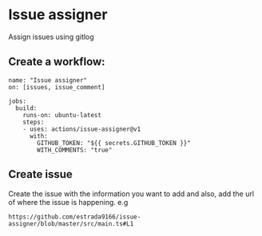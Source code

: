 # Issue assigner

Assign issues using gitlog

## Create a workflow:
```
name: "Issue assigner"
on: [issues, issue_comment]

jobs:
  build:
    runs-on: ubuntu-latest
    steps:
    - uses: actions/issue-assigner@v1
      with:
        GITHUB_TOKEN: "${{ secrets.GITHUB_TOKEN }}"
        WITH_COMMENTS: "true"
```

## Create issue
Create the issue with the information you want to add and also, add the url
of where the issue is happening.
e.g
```
https://github.com/estrada9166/issue-assigner/blob/master/src/main.ts#L1
```